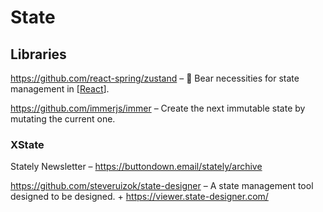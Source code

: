 # State

## Libraries

https://github.com/react-spring/zustand – 🐻 Bear necessities for state management in [[React]].

https://github.com/immerjs/immer – Create the next immutable state by mutating the current one.


### XState

Stately Newsletter  – https://buttondown.email/stately/archive

https://github.com/steveruizok/state-designer – A state management tool designed to be designed. + https://viewer.state-designer.com/

[//begin]: # "Autogenerated link references for markdown compatibility"
[React]: react "React"
[//end]: # "Autogenerated link references"
